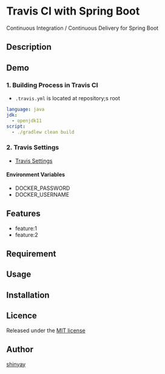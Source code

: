 # Travis CI with Spring Boot

Continuous Integration / Continuous Delivery for Spring Boot

## Description

## Demo

### 1. Building Process in Travis CI

- `.travis.yml` is located at repository;s root

```yaml
language: java
jdk:
  - openjdk11
script:
  - ./gradlew clean build
```

### 2. Travis Settings

- [Travis Settings](https://travis-ci.com/github/shinyay/spring-travis-cicd/settings)

#### Environment Variables

- DOCKER_PASSWORD
- DOCKER_USERNAME

## Features

- feature:1
- feature:2

## Requirement

## Usage

## Installation

## Licence

Released under the [MIT license](https://gist.githubusercontent.com/shinyay/56e54ee4c0e22db8211e05e70a63247e/raw/34c6fdd50d54aa8e23560c296424aeb61599aa71/LICENSE)

## Author

[shinyay](https://github.com/shinyay)
